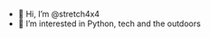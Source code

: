 - 👋 Hi, I’m @stretch4x4
- 👀 I’m interested in Python, tech and the outdoors

<!---
stretch4x4/stretch4x4 is a ✨ special ✨ repository because its `README.md` (this file) appears on your GitHub profile.
You can click the Preview link to take a look at your changes.
--->
